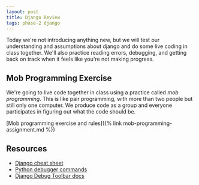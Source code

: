 ```yaml
---
layout: post
title: Django Review
tags: phase-2 django
---
```


Today we're not introducing anything new, but we will test our understanding and assumptions about django and do some live coding in class together. We'll also practice reading errors, debugging, and getting back on track when it feels like you're not making progress.

## Mob Programming Exercise

We're going to live code together in class using a practice called _mob programming_. This is like pair programming, with more than two people but still only one computer. We produce code as a group and everyone participates in figuring out what the code should be.

[Mob programming exercise and rules]({% link mob-programming-assignment.md %})

## Resources

* [Django cheat sheet](https://github.com/lucrae/django-cheat-sheet)
* [Python debugger commands](https://docs.python.org/3/library/pdb.html?highlight=debugger#debugger-commands)
* [Django Debug Toolbar docs](https://django-debug-toolbar.readthedocs.io/en/latest/)

